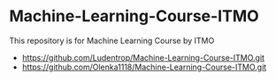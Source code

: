 # Machine-Learning-Course-ITMO

This repository is for Machine Learning Course by ITMO

- https://github.com/Ludentrop/Machine-Learning-Course-ITMO.git
- https://github.com/Olenka1118/Machine-Learning-Course-ITMO.git
